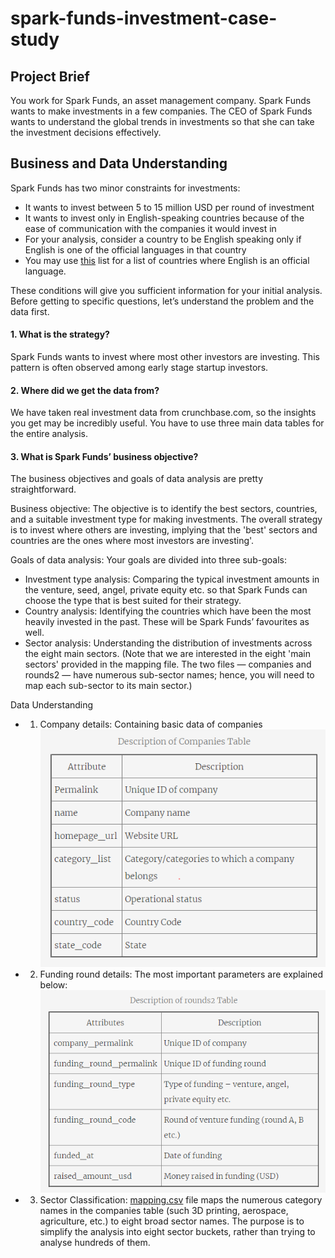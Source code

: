 # spark-funds-investment-case-study

## Project Brief
You work for Spark Funds, an asset management company. Spark Funds wants to make investments in a few companies. The CEO of Spark Funds wants to understand the global trends in investments so that she can take the investment decisions effectively.

## Business and Data Understanding
Spark Funds has two minor constraints for investments:
- It wants to invest between 5 to 15 million USD per round of investment
- It wants to invest only in English-speaking countries because of the ease of communication with the companies it would invest in
- For your analysis, consider a country to be English speaking only if English is one of the official languages in that country
- You may use [this](Countries_where_English_is_an_official_language.pdf) list for a list of countries where English is an official language.

These conditions will give you sufficient information for your initial analysis. Before getting to specific questions, let’s understand the problem and the data first. 

#### 1. What is the strategy?
Spark Funds wants to invest where most other investors are investing. This pattern is often observed among early stage startup investors.
#### 2. Where did we get the data from? 
We have taken real investment data from crunchbase.com, so the insights you get may be incredibly useful. You have to use three main data tables for the entire analysis.
#### 3. What is Spark Funds’ business objective?
The business objectives and goals of data analysis are pretty straightforward.

Business objective: The objective is to identify the best sectors, countries, and a suitable investment type for making investments. The overall strategy is to invest where others are investing, implying that the 'best' sectors and countries are the ones where most investors are investing'.

Goals of data analysis: Your goals are divided into three sub-goals:
- Investment type analysis: Comparing the typical investment amounts in the venture, seed, angel, private equity etc. so that Spark Funds can choose the type that is best suited for their strategy.
- Country analysis: Identifying the countries which have been the most heavily invested in the past. These will be Spark Funds’ favourites as well.
- Sector analysis: Understanding the distribution of investments across the eight main sectors. (Note that we are interested in the eight 'main sectors' provided in the mapping file. The two files — companies and rounds2 — have numerous sub-sector names; hence, you will need to map each sub-sector to its main sector.)

Data Understanding
- 1. Company details: Containing basic data of companies
![Companies Data Dictionary](companies_data.PNG)
- 2. Funding round details: The most important parameters are explained below:
![Funding Data Dictionary](funding_round_data.PNG)
- 3. Sector Classification: [mapping.csv](mapping.csv) file maps the numerous category names in the companies table (such 3D printing, aerospace, agriculture, etc.) to eight broad sector names. The purpose is to simplify the analysis into eight sector buckets, rather than trying to analyse hundreds of them.

